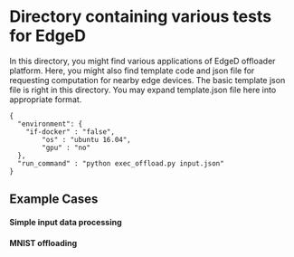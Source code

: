 Directory containing various tests for EdgeD
============================================

In this directory, you might find various applications of EdgeD offloader platform. Here, you might also find template code and json file for requesting computation for nearby edge devices. The basic template json file is right in this directory. You may expand template.json file here into appropriate format.
```
{
  "environment": {
    "if-docker" : "false",
        "os" : "ubuntu 16.04",
        "gpu" : "no"
  },
  "run_command" : "python exec_offload.py input.json"
}
```

## Example Cases
#### Simple input data processing

#### MNIST offloading 
